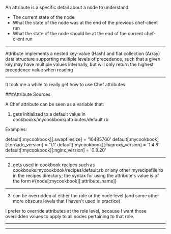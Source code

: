 An attribute is a specific detail about a node to understand:
* The current state of the node
* What the state of the node was at the end of the previous chef-client run
* What the state of the node should be at the end of the current chef-client run


___

Attribute implements a nested key-value (Hash) and flat collection (Array) data structure supporting multiple levels of precedence, such that a given key may have multiple values internally, but will only return the highest precedence value when reading
___

It took me a while to really get how to use Chef attributes.

###Attribute Sources

A Chef attribute can be seen as a variable that:

1) gets initialized to a default value in cookbooks/mycookbook/attributes/default.rb

Examples:

default[:mycookbook][:swapfilesize] = '10485760'
default[:mycookbook][:tornado_version] = '1.1'
default[:mycookbook][:haproxy_version] = '1.4.8'
default[:mycookbook][:nginx_version] = '0.8.20'

___

2) gets used in cookbook recipes such as cookbooks.mycookbook/recipes/default.rb or any other myrecipefile.rb in the recipes directory; the syntax for using the attribute's value is of the form #{node[:mycookbook][:attribute_name]}
___

3) can be overridden at either the role or the node level (and some other more obscure levels that I haven't used in practice)

I prefer to override attributes at the role level, because I want those overridden values to apply to all nodes pertaining to that role.

___



___
